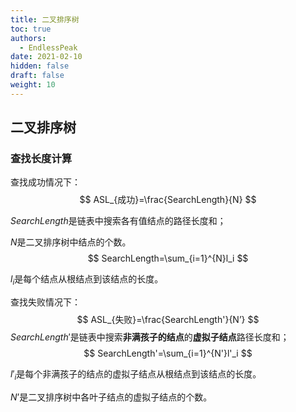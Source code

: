 ```yaml
---
title: 二叉排序树
toc: true
authors:
  - EndlessPeak
date: 2021-02-10
hidden: false
draft: false
weight: 10
---
```


## 二叉排序树

### 查找长度计算

查找成功情况下：
$$
ASL_{成功}=\frac{SearchLength}{N}
$$

$SearchLength$是链表中搜索各有值结点的路径长度和；

$N$是二叉排序树中结点的个数。
$$
SearchLength=\sum_{i=1}^{N}l_i
$$

$l_i$是每个结点从根结点到该结点的长度。

查找失败情况下：
$$
ASL_{失败}=\frac{SearchLength'}{N’}
$$
$SearchLength'$是链表中搜索**非满孩子的结点**的**虚拟子结点**路径长度和；
$$
SearchLength'=\sum_{i=1}^{N'}l'_i
$$

$l'_i$是每个非满孩子的结点的虚拟子结点从根结点到该结点的长度。

$N’$是二叉排序树中各叶子结点的虚拟子结点的个数。